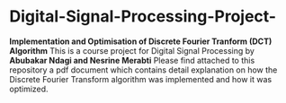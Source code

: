 # Digital-Signal-Processing-Project-
**Implementation and Optimisation of Discrete Fourier Tranform (DCT) Algorithm**
This is a course project for Digital Signal Processing by **Abubakar Ndagi and Nesrine Merabti**
Please find attached to this repository a pdf document which contains detail explanation on how the Discrete Fourier Transform algorithm was implemented and how it was optimized.
